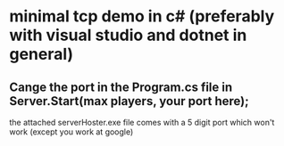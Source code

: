 # minimal tcp demo in c# (preferably with visual studio and dotnet in general)

## Cange the port in the Program.cs file in Server.Start(max players, your port here);

the attached serverHoster.exe file comes with a 5 digit port which won't work (except you work at google)
